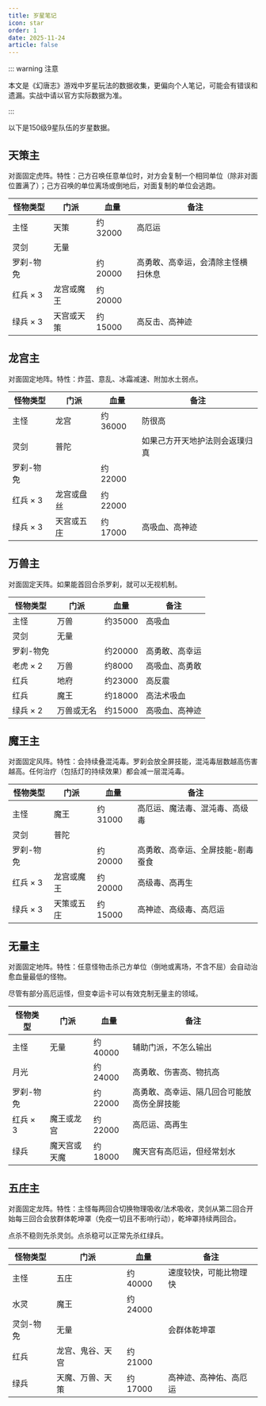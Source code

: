 ```yaml
---
title: 岁星笔记
icon: star
order: 1
date: 2025-11-24
article: false
---
```


::: warning 注意

本文是《幻唐志》游戏中岁星玩法的数据收集，更偏向个人笔记，可能会有错误和遗漏。实战中请以官方实际数据为准。

:::

以下是150级9星队伍的岁星数据。

## 天策主

对面固定虎阵。特性：己方召唤任意单位时，对方会复制一个相同单位（除非对面位置满了）；己方召唤的单位离场或倒地后，对面复制的单位会逃跑。

| 怪物类型   | 门派    | 血量     | 备注                |
|--------|-------|--------|-------------------|
| 主怪     | 天策    | 约32000 | 高厄运               | 
| 灵剑     | 无量    |        |                   |
| 罗刹-物免  |       | 约20000 | 高勇敢、高幸运，会清除主怪横扫休息 |
| 红兵 × 3 | 龙宫或魔王 | 约20000 |                   |
| 绿兵 × 3 | 天宫或天策 | 约15000 | 高反击、高神迹           |

## 龙宫主

对面固定地阵。特性：炸蓝、意乱、冰霜减速、附加水土弱点。

| 怪物类型   | 门派    | 血量     | 备注              |
|--------|-------|--------|-----------------|
| 主怪     | 龙宫    | 约36000 | 防很高             | 
| 灵剑     | 普陀    |        | 如果己方开天地护法则会返璞归真 |
| 罗刹-物免  |       | 约22000 |                 |
| 红兵 × 3 | 龙宫或盘丝 | 约22000 |                 |
| 绿兵 × 3 | 天宫或五庄 | 约17000 | 高吸血、高神迹         |

## 万兽主

对面固定天阵。如果能首回合杀罗刹，就可以无视机制。

| 怪物类型   | 门派    | 血量     | 备注      |
|--------|-------|--------|---------|
| 主怪     | 万兽    | 约35000 | 高吸血     | 
| 灵剑     | 无量    |        |         |
| 罗刹-物免  |       | 约20000 | 高勇敢、高幸运 |
| 老虎 × 2 | 万兽    | 约8000  | 高吸血、高勇敢 |
| 红兵     | 地府    | 约23000 | 高反震     |
| 红兵     | 魔王    | 约18000 | 高法术吸血   |
| 绿兵 × 2 | 万兽或无名 | 约15000 | 高吸血、高神迹 |

## 魔王主

对面固定风阵。特性：会持续叠混沌毒。罗刹会放全屏技能，混沌毒层数越高伤害越高。任何治疗（包括灯的持续效果）都会减一层混沌毒。

| 怪物类型   | 门派    | 血量     | 备注                                                               |
|--------|-------|--------|------------------------------------------------------------------|
| 主怪     | 魔王    | 约31000 | 高厄运、魔法毒、混沌毒、高级毒                                                  |
| 灵剑     | 普陀    |        |                                                                  |
| 罗刹-物免  |       | 约20000 | 高勇敢、高幸运、全屏技能-剧毒蚕食                                                |
| 红兵 × 3 | 龙宫或魔王 | 约20000 | 高级毒、<Badge text="龙宫" type="info" vertical="baseline" />高再生       |
| 绿兵 × 3 | 天策或五庄 | 约15000 | 高神迹、高级毒、<Badge text="天策" type="danger" vertical="baseline" />高厄运 |

## 无量主

对面固定地阵。特性：任意怪物击杀己方单位（倒地或离场，不含不屈）会自动治愈血量最低的怪物。

尽管有部分高厄运怪，但变幸运卡可以有效克制无量主的领域。

| 怪物类型   | 门派     | 血量     | 备注                                                                                                            |
|--------|--------|--------|---------------------------------------------------------------------------------------------------------------|
| 主怪     | 无量     | 约40000 | 辅助门派，不怎么输出                                                                                                    |
| 月光     |        | 约24000 | 高勇敢、伤害高、物抗高                                                                                                   |
| 罗刹-物免  |        | 约22000 | 高勇敢、高幸运、隔几回合可能放高伤全屏技能                                                                                         |
| 红兵 × 3 | 魔王或龙宫  | 约22000 | <Badge text="魔王" type="note" vertical="baseline" />高厄运、<Badge text="龙宫" type="info" vertical="baseline" />高再生 |
| 绿兵     | 魔天宫或天魔 | 约18000 | 魔天宫有高厄运，但经常划水                                                                                                 |

## 五庄主

对面固定龙阵。特性：主怪每两回合切换物理吸收/法术吸收，灵剑从第二回合开始每三回合会放群体乾坤罩（免疫一切且不影响行动），乾坤罩持续两回合。

点杀不稳则先杀灵剑。点杀稳可以正常先杀红绿兵。

| 怪物类型  | 门派       | 血量     | 备注          |
|-------|----------|--------|-------------|
| 主怪    | 五庄       | 约40000 | 速度较快，可能比物理快 |
| 水灵    | 魔王       | 约24000 |             |
| 灵剑-物免 | 无量       |        | 会群体乾坤罩      |
| 红兵    | 龙宫、鬼谷、天宫 | 约21000 |             |
| 绿兵    | 天魔、万兽、天策 | 约17000 | 高神迹、高神佑、高厄运 |